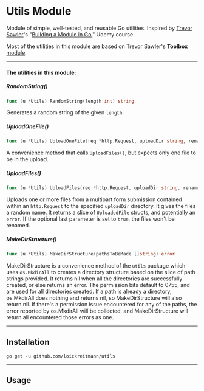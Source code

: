 # Utils Module
Module of simple, well-tested, and reusable Go utilities. Inspired by [Trevor Sawler](https://www.udemy.com/user/trevor-sawler/)'s "[Building a Module in Go.](https://www.udemy.com/course/building-a-module-in-go-golang)" Udemy course.

Most of the utilities in this module are based on Trevor Sawler's [**Toolbox** module](https://github.com/tsawler/toolbox).

---
#### The utilities in this module:
##### RandomString()
```go
func (u *Utils) RandomString(length int) string
```
Generates a random string of the given `length`.

##### UploadOneFile()
```go
func (u *Utils) UploadOneFile(req *http.Request, uploadDir string, rename ...bool) (*UploadedFile, error) 
```
A convenience method that calls `UploadFiles()`, but expects only one file to be in the upload.

##### UploadFiles()
```go
func (u *Utils) UploadFiles(req *http.Request, uploadDir string, rename ...bool) ([]*UploadedFile, error)
```
Uploads one or more files from a multipart form submission contained within an `http.Request` to the specified `uploadDir` directory. It gives the files a random name. It returns a slice of `UploadedFile` structs, and potentially an `error`. If the optional last parameter is set to `true`, the files won't be renamed.

##### MakeDirStructure()
```go
func (u *Utils) MakeDirStructure(pathsToBeMade []string) error
```
MakeDirStructure is a convenience method of the `utils` package which uses `os.MkdirAll` to creates
a directory structure based on the slice of path strings provided. It returns nil when all the
directories are successfully created, or else returns an error. The permission bits default to 0755,
and are used for all directories created. If a path is already a directory, os.MkdirAll does nothing
and returns nil, so MakeDirStructure will also return nil. If there's a permission issue encountered
for any of the paths, the error reported by os.MkdirAll will be collected, and MakeDirStructure will
return all encountered those errors as one.

---
## Installation

`go get -u github.com/loickreitmann/utils`

---
## Usage
